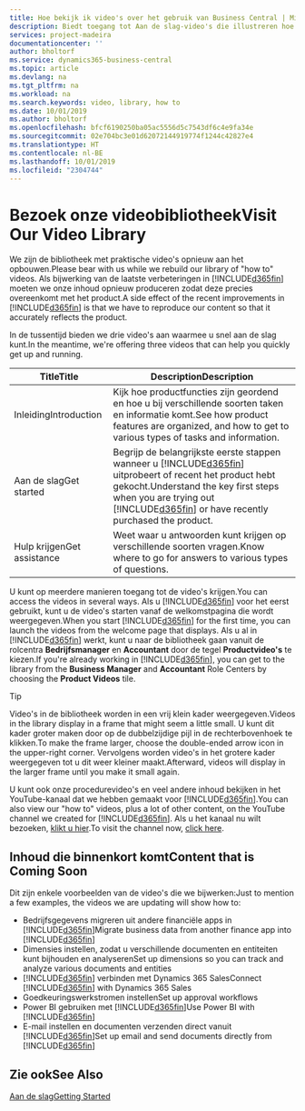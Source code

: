 ```yaml
---
title: Hoe bekijk ik video's over het gebruik van Business Central | Microsoft Docs
description: Biedt toegang tot Aan de slag-video's die illustreren hoe u veel voorkomende taken uitvoert.
services: project-madeira
documentationcenter: ''
author: bholtorf
ms.service: dynamics365-business-central
ms.topic: article
ms.devlang: na
ms.tgt_pltfrm: na
ms.workload: na
ms.search.keywords: video, library, how to
ms.date: 10/01/2019
ms.author: bholtorf
ms.openlocfilehash: bfcf6190250ba05ac5556d5c7543df6c4e9fa34e
ms.sourcegitcommit: 02e704bc3e01d62072144919774f1244c42827e4
ms.translationtype: HT
ms.contentlocale: nl-BE
ms.lasthandoff: 10/01/2019
ms.locfileid: "2304744"
---
```

# <a name="visit-our-video-library"></a><span data-ttu-id="42d9f-103">Bezoek onze videobibliotheek</span><span class="sxs-lookup"><span data-stu-id="42d9f-103">Visit Our Video Library</span></span>
<span data-ttu-id="42d9f-104">We zijn de bibliotheek met praktische video's opnieuw aan het opbouwen.</span><span class="sxs-lookup"><span data-stu-id="42d9f-104">Please bear with us while we rebuild our library of "how to" videos.</span></span> <span data-ttu-id="42d9f-105">Als bijwerking van de laatste verbeteringen in [!INCLUDE[d365fin](includes/d365fin_md.md)] moeten we onze inhoud opnieuw produceren zodat deze precies overeenkomt met het product.</span><span class="sxs-lookup"><span data-stu-id="42d9f-105">A side effect of the recent improvements in [!INCLUDE[d365fin](includes/d365fin_md.md)] is that we have to reproduce our content so that it accurately reflects the product.</span></span>

<span data-ttu-id="42d9f-106">In de tussentijd bieden we drie video's aan waarmee u snel aan de slag kunt.</span><span class="sxs-lookup"><span data-stu-id="42d9f-106">In the meantime, we're offering three videos that can help you quickly get up and running.</span></span>

|<span data-ttu-id="42d9f-107">Title</span><span class="sxs-lookup"><span data-stu-id="42d9f-107">Title</span></span>|<span data-ttu-id="42d9f-108">Description</span><span class="sxs-lookup"><span data-stu-id="42d9f-108">Description</span></span>|
|----|----|
|<span data-ttu-id="42d9f-109">Inleiding</span><span class="sxs-lookup"><span data-stu-id="42d9f-109">Introduction</span></span>|<span data-ttu-id="42d9f-110">Kijk hoe productfuncties zijn geordend en hoe u bij verschillende soorten taken en informatie komt.</span><span class="sxs-lookup"><span data-stu-id="42d9f-110">See how product features are organized, and how to get to various types of tasks and information.</span></span>|
|<span data-ttu-id="42d9f-111">Aan de slag</span><span class="sxs-lookup"><span data-stu-id="42d9f-111">Get started</span></span>|<span data-ttu-id="42d9f-112">Begrijp de belangrijkste eerste stappen wanneer u [!INCLUDE[d365fin](includes/d365fin_md.md)] uitprobeert of recent het product hebt gekocht.</span><span class="sxs-lookup"><span data-stu-id="42d9f-112">Understand the key first steps when you are trying out [!INCLUDE[d365fin](includes/d365fin_md.md)] or have recently purchased the product.</span></span> |
|<span data-ttu-id="42d9f-113">Hulp krijgen</span><span class="sxs-lookup"><span data-stu-id="42d9f-113">Get assistance</span></span>|<span data-ttu-id="42d9f-114">Weet waar u antwoorden kunt krijgen op verschillende soorten vragen.</span><span class="sxs-lookup"><span data-stu-id="42d9f-114">Know where to go for answers to various types of questions.</span></span>|

<span data-ttu-id="42d9f-115">U kunt op meerdere manieren toegang tot de video's krijgen.</span><span class="sxs-lookup"><span data-stu-id="42d9f-115">You can access the videos in several ways.</span></span> <span data-ttu-id="42d9f-116">Als u [!INCLUDE[d365fin](includes/d365fin_md.md)] voor het eerst gebruikt, kunt u de video's starten vanaf de welkomstpagina die wordt weergegeven.</span><span class="sxs-lookup"><span data-stu-id="42d9f-116">When you start [!INCLUDE[d365fin](includes/d365fin_md.md)] for the first time, you can launch the videos from the welcome page that displays.</span></span> <span data-ttu-id="42d9f-117">Als u al in [!INCLUDE[d365fin](includes/d365fin_md.md)] werkt, kunt u naar de bibliotheek gaan vanuit de rolcentra **Bedrijfsmanager** en **Accountant** door de tegel **Productvideo's** te kiezen.</span><span class="sxs-lookup"><span data-stu-id="42d9f-117">If you're already working in [!INCLUDE[d365fin](includes/d365fin_md.md)], you can get to the library from the **Business Manager** and **Accountant** Role Centers by choosing the **Product Videos** tile.</span></span>

> [!Tip]  
> <span data-ttu-id="42d9f-118">Video's in de bibliotheek worden in een vrij klein kader weergegeven.</span><span class="sxs-lookup"><span data-stu-id="42d9f-118">Videos in the library display in a frame that might seem a little small.</span></span> <span data-ttu-id="42d9f-119">U kunt dit kader groter maken door op de dubbelzijdige pijl in de rechterbovenhoek te klikken.</span><span class="sxs-lookup"><span data-stu-id="42d9f-119">To make the frame larger, choose the double-ended arrow icon in the upper-right corner.</span></span> <span data-ttu-id="42d9f-120">Vervolgens worden video's in het grotere kader weergegeven tot u dit weer kleiner maakt.</span><span class="sxs-lookup"><span data-stu-id="42d9f-120">Afterward, videos will display in the larger frame until you make it small again.</span></span>

<span data-ttu-id="42d9f-121">U kunt ook onze procedurevideo's en veel andere inhoud bekijken in het YouTube-kanaal dat we hebben gemaakt voor [!INCLUDE[d365fin](includes/d365fin_md.md)].</span><span class="sxs-lookup"><span data-stu-id="42d9f-121">You can also view our "how to" videos, plus a lot of other content, on the YouTube channel we created for [!INCLUDE[d365fin](includes/d365fin_md.md)].</span></span> <span data-ttu-id="42d9f-122">Als u het kanaal nu wilt bezoeken, [klikt u hier](https://go.microsoft.com/fwlink/?linkid=851533).</span><span class="sxs-lookup"><span data-stu-id="42d9f-122">To visit the channel now, [click here](https://go.microsoft.com/fwlink/?linkid=851533).</span></span>

## <a name="content-that-is-coming-soon"></a><span data-ttu-id="42d9f-123">Inhoud die binnenkort komt</span><span class="sxs-lookup"><span data-stu-id="42d9f-123">Content that is Coming Soon</span></span>
<span data-ttu-id="42d9f-124">Dit zijn enkele voorbeelden van de video's die we bijwerken:</span><span class="sxs-lookup"><span data-stu-id="42d9f-124">Just to mention a few examples, the videos we are updating will show how to:</span></span>  

* <span data-ttu-id="42d9f-125">Bedrijfsgegevens migreren uit andere financiële apps in [!INCLUDE[d365fin](includes/d365fin_md.md)]</span><span class="sxs-lookup"><span data-stu-id="42d9f-125">Migrate business data from another finance app into [!INCLUDE[d365fin](includes/d365fin_md.md)]</span></span>  
* <span data-ttu-id="42d9f-126">Dimensies instellen, zodat u verschillende documenten en entiteiten kunt bijhouden en analyseren</span><span class="sxs-lookup"><span data-stu-id="42d9f-126">Set up dimensions so you can track and analyze various documents and entities</span></span>
* <span data-ttu-id="42d9f-127">[!INCLUDE[d365fin](includes/d365fin_md.md)] verbinden met Dynamics 365 Sales</span><span class="sxs-lookup"><span data-stu-id="42d9f-127">Connect [!INCLUDE[d365fin](includes/d365fin_md.md)] with Dynamics 365 Sales</span></span>
* <span data-ttu-id="42d9f-128">Goedkeuringswerkstromen instellen</span><span class="sxs-lookup"><span data-stu-id="42d9f-128">Set up approval workflows</span></span>  
* <span data-ttu-id="42d9f-129">Power BI gebruiken met [!INCLUDE[d365fin](includes/d365fin_md.md)]</span><span class="sxs-lookup"><span data-stu-id="42d9f-129">Use Power BI with [!INCLUDE[d365fin](includes/d365fin_md.md)]</span></span>  
* <span data-ttu-id="42d9f-130">E-mail instellen en documenten verzenden direct vanuit [!INCLUDE[d365fin](includes/d365fin_md.md)]</span><span class="sxs-lookup"><span data-stu-id="42d9f-130">Set up email and send documents directly from [!INCLUDE[d365fin](includes/d365fin_md.md)]</span></span>  

## <a name="see-also"></a><span data-ttu-id="42d9f-131">Zie ook</span><span class="sxs-lookup"><span data-stu-id="42d9f-131">See Also</span></span>
[<span data-ttu-id="42d9f-132">Aan de slag</span><span class="sxs-lookup"><span data-stu-id="42d9f-132">Getting Started</span></span>](product-get-started.md)

